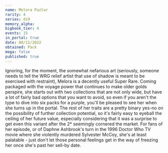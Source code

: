 ```yaml
---
name: Melora Pazlar
rarity: 4
series: ds9
memory_alpha:
bigbook_tier: 4
events: 15
in_portal: true
date: 08/11/2022
obtained: Pack
mega: false
published: true
---
```


Ignoring, for the moment, the somewhat nefarious art (seriously, someone needs to tell the WRG relief artist that use of shadow is meant to be exercised with restraint), Melora is a decently useful Super Rare. Coming packaged with the voyage power that continues to make older golds perspire, she starts out with two collections that are not only wide, but have a lot of fairly bad options that you want to avoid, so even if you aren't the type to dive into six packs for a purple, you'll be pleased to see her when she turns up in the portal. The rest of her traits are a pretty binary yes-no on the possibility of further collection potential, so it's fairly easy to eyeball the ceiling of her future value, especially considering that it was a surprise to get even this variant after the 2* seemingly cornered the market. For fans of her episode, or of Daphne Ashbrook's turn in the 1996 Doctor Who TV movie where she violently murdered Sylvester McCoy, she's at least palatable - just don't let those personal feelings get in the way of freezing her once she's past her sell-by date.
